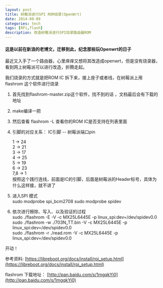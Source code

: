 ```yaml
---
layout: post
title: 树莓派进行SPI ROM烧录(OpenWrt)
date: 2014-09-09
categories: tech
tags: [RPi,flash]
description: 改造树莓派进行SPI烧录路由器ROM
---
```


#### 这是以前在新浪的老博文，迁移到此，纪念那些玩Openwrt的日子

最近又入手了一个路由器，心里痒痒又想将其改造成openwrt，但是没有烧录器，看到网上树莓派可以进行改造，折腾走起。

我们烧录的方式就是把ROM IC 拆下来，接上座子或者线，在树莓派上用flashrom 这个软件进行烧录

1. 首先找到flashrom-master.zip这个软件，找不到的话 ，文档最后会有下载的地址

2. make编译一把

3. 然后查看 flashrom -L 查看你的ROM IC是否支持在列表里面

4. 引脚的对应关系： IC引脚  -- 树莓派端口pin

    1  ->  24   
    2  ->  21  
    3  ->  17  
    4  ->  25   
    5  ->  19      
    6  ->  23   
    7,8 -> 1   
    按照这个践行连线，前面是IC的引脚，后面是树莓派的Header标号，具体为什么这样接，就不讲了

5. 进入SPI 模式  
    sudo modprobe spi_bcm2708
    sudo modprobe spidev     

6. 依次进行擦除、写入、以及验证的过程  
     sudo ./flashrom -E -V -c MX25L6445E -p linux_spi:dev=/dev/spidev0.0   
     sudo ./flashrom -w ./703N_TT.bin -V -c MX25L6445E -p linux_spi:dev=/dev/spidev0.0  
     sudo ./flashrom -r ./read.rom -V -c MX25L6445E -p linux_spi:dev=/dev/spidev0.0  

开动！

参考资料: [https://libreboot.org/docs/install/rpi_setup.html](https://libreboot.org/docs/install/rpi_setup.html)

flashrom 下载地址：  [http://pan.baidu.com/s/1mgqkYi0](http://pan.baidu.com/s/1mgqkYi0)